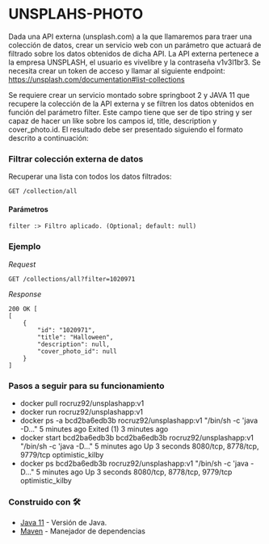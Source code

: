 # UNSPLAHS-PHOTO

Dada una API externa (unsplash.com) a la que llamaremos para traer una colección de datos, crear un servicio web con un parámetro que actuará de filtrado sobre los datos obtenidos de dicha API.
La API externa pertenece a la empresa UNSPLASH, el usuario es vivelibre y la contraseña v1v3l1br3. Se necesita crear un token de acceso y llamar al siguiente endpoint:
https://unsplash.com/documentation#list-collections

Se requiere crear un servicio montado sobre springboot 2 y JAVA 11 que recupere la colección de la API externa y 
se filtren los datos obtenidos en función del parámetro filter. Este campo tiene que ser de tipo string y ser capaz de hacer un 
like sobre los campos id, title, description y cover_photo.id. El resultado debe ser presentado siguiendo el formato descrito a continuación:

### Filtrar colección externa de datos
Recuperar una lista con todos los datos filtrados:


```
GET /collection/all
```


#### Parámetros
```
filter :> Filtro aplicado. (Optional; default: null)
```

### Ejemplo

_Request_

```
GET /collections/all?filter=1020971
```

_Response_

```
200 OK [
[
    {
        "id": "1020971",
        "title": "Halloween",
        "description": null,
        "cover_photo_id": null
    }
]
```


### Pasos a seguir para su funcionamiento

 - docker pull rocruz92/unsplashapp:v1
 - docker run rocruz92/unsplashapp:v1
 - docker ps -a
  bcd2ba6edb3b        rocruz92/unsplashapp:v1   "/bin/sh -c 'java -D…"   5 minutes ago       Exited (1) 3 minutes ago   
 - docker start bcd2ba6edb3b
  bcd2ba6edb3b        rocruz92/unsplashapp:v1   "/bin/sh -c 'java -D…"   5 minutes ago       Up 3 seconds        8080/tcp, 8778/tcp, 9779/tcp   optimistic_kilby
 - docker ps
  bcd2ba6edb3b        rocruz92/unsplashapp:v1   "/bin/sh -c 'java -D…"   5 minutes ago       Up 3 seconds        8080/tcp, 8778/tcp, 9779/tcp   optimistic_kilby


### Construido con 🛠️

* [Java 11](https://www.oracle.com/es/java/technologies/javase-jdk11-downloads.html) - Versión de Java.
* [Maven](https://maven.apache.org/) - Manejador de dependencias

